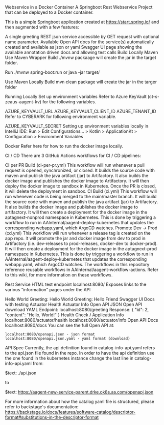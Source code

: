 Webservice in a Docker Container
A Springboot Rest Webservice Project that can be deployed to a Docker container.

This is a simple Springboot application created at https://start.spring.io/ and then augmented with a few features:

A single greeting REST json service accessible by GET request with optional name parameter.
Available Open API docs for the service(s) automatically created and available as json or yaml
Swagger UI page showing the available annotation driven docs and allowing test calls
Build Locally
Maven
Use Maven Wrapper
Build ./mvnw packaage will create the jar in the target folder.

Run ./mvnw spring-boot:run or java -jar target/<jar file name>

Use Maven Locally
Build mvn clean package will create the jar in the targer folder

Running Locally
Set up environment variables
Refer to Azure KeyVault (ct-s-zeaus-aagent-kv) for the following variables.

AZURE_KEYVAULT_URL
AZURE_KEYVAULT_CLIENT_ID
AZURE_TENANT_ID
Refer to CYBERARK for following environment variable.

AZURE_KEYVAULT_SECRET
Setting up environment variables locally in IntelliJ IDE:
Run > Edit Configurations... > Kotlin > ApplicationKt > Configuration > Environment Variables

Docker
Refer here for how to run the docker image locally.

CI / CD
There are 3 GitHub Actions workflows for CI / CD pipelines:

CI per PR Build (ci-per-pr.yml)
This workflow will run whenever a pull request is opened, synchronized, or closed. It builds the source code with maven and publish the java artifact (jar) to Artifactory. It also builds the docker image and publishes the docker image to Artifactory. It will then deploy the docker image to sandbox in Kubernetes. Once the PR is closed, it will delete the deployment in sandbox.
CI Build (ci.yml)
This workflow will run whenever code is being merged to the main/master branch. It will build the source code with maven and publish the java artifact (jar) to Artifactory. It also builds the docker image and publishes the docker image to artifactory. It will then create a deployment for the docker image in the aptagnext-nonprod namespace in Kubernetes. This is done by triggering a workflow to run in AAInternal/aagent-deploy-kubernetes that updates the corresponding webapp.yaml, which ArgoCD watches.
Promote Dev -> Prod (cd.yml)
This workflow will run whenever a release tag is created on the app repo. It will promote the jar and docker image from dev to prod in Artifactory (i.e. dev-releases to prod-releases, docker-dev to docker-prod). It will then create a deployment for the docker image in the aptagnext-prod namespace in Kubernetes. This is done by triggering a workflow to run in AAInternal/aagent-deploy-kubernetes that updates the corresponding webapp.yaml, which ArgoCD watches.
The workflows in this repository reference reusable workflows in AAInternal/aagent-workflow-actions. Refer to this wiki, for more information on these workflows.

Rest Service
HTML test endpoint
    localhost:8080/
Exposes links to the various "information" pages under the API

Hello World
Greeting: Hello World
Greeting: Hello Friend
Swagger UI Docs with testing
Actuator Health
Actuator Info
Open API JSON
Open API download YAML
Endpoint:
    localhost:8080/greeting
Response:
    {
      "id": 2,
      "content": "Hello, World!"
    }
Health Check / Application Info
    localhost:8080/actuator/health
    localhost:8080/actuator/info
Open API Docs
    localhost:8080/docs
You can see the full Open API at:

    localhost:8080/openapi.json - json format
    localhost:8080/openapi.json.yaml - yaml format (download)
API Spec
Currently, the api definition found in catalog-info-api.yaml refers to the api.json file found in the repo. In order to have the api definition use the one found in the kubernetes instance change the last line in catalog-info-api.yaml from:

$text: ./api.json

to

$text: https://aagent-new-service-parent.drke.ok8s.aa.com/openapi.json

For more information about how the catalog yaml file is structured, please refer to backstage's documentation: https://backstage.io/docs/features/software-catalog/descriptor-format#substitutions-in-the-descriptor-format
